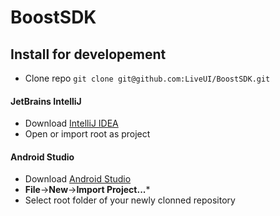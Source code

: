 # BoostSDK

## Install for developement

* Clone repo `git clone git@github.com:LiveUI/BoostSDK.git`

#### JetBrains IntelliJ

* Download [IntelliJ IDEA](https://www.jetbrains.com/idea/download/#section=mac)
* Open or import root as project

#### Android Studio

* Download [Android Studio](https://developer.android.com/studio/)
* **File**->**New**->**Import Project...***
* Select root folder of your newly clonned repository
